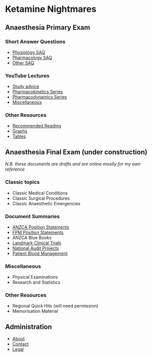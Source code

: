 # Ketamine Nightmares

## Anaesthesia Primary Exam

### Short Answer Questions
- [Physiology SAQ](pex/saqs/physiology/)
- [Pharmacology SAQ](pex/saqs/pharmacology/)
- [Other SAQ](pex/saqs/other/)

### YouTube Lectures
- [Study advice](pex/lectures/study_advice.md)
- [Pharmacokinetics Series](pex/lectures/pharmacokinetics_series.md)
- [Pharmacodynamics Series](pex/lectures/pharmacodynamics_series.md)
- [Miscellaneous](pex/lectures/miscellaneous.md)

### Other Resources
- [Recommended Reading](pex/other/recommended_reading.md)
- [Graphs](pex/other/graphs/)
- [Tables](pex/other/tables/)

## Anaesthesia Final Exam (under construction)

*N.B. these documents are drafts and are online mostly for my own reference*

### Classic topics
- Classic Medical Conditions
- Classic Surgical Procedures
- Classic Anaesthetic Emergencies

### Document Summaries
- [ANZCA Position Statements](fex/summaries/anzca_ps/)
- [FPM Position Statements](fex/summaries/fpm_ps/)
- ANZCA Blue Books
- [Landmark Clinical Trials](fex/summaries/trials/)
- [National Audit Projects](fex/summaries_nap/)
- [Patient Blood Management](fex/summaries_pbm/)

### Miscellaneous
- Physical Examinations
- Research and Statistics

### Other Resources
- Regional Quick Hits (will need permission)
- Memorisation Material

## Administration
- [About](admin/about_ketamine_nightmares.md)
- [Contact](admin/contact.md)
- [Legal](admin/legal.md)
